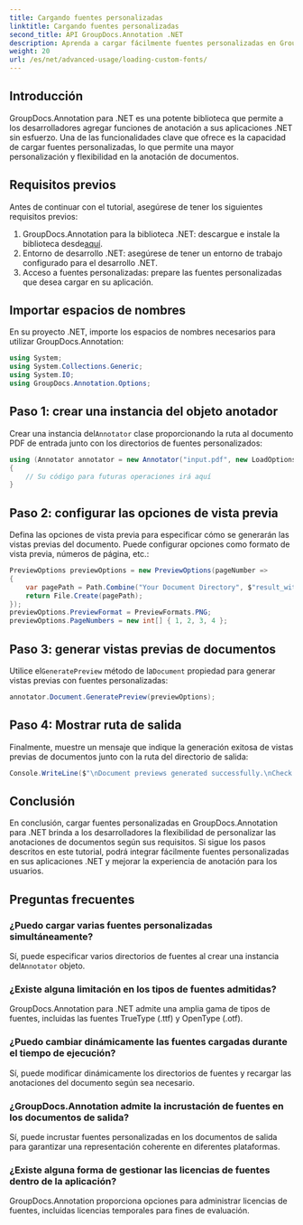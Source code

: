 ```yaml
---
title: Cargando fuentes personalizadas
linktitle: Cargando fuentes personalizadas
second_title: API GroupDocs.Annotation .NET
description: Aprenda a cargar fácilmente fuentes personalizadas en GroupDocs.Annotation para .NET para mejorar la anotación de documentos. Siga nuestro paso a paso para una fácil integración.
weight: 20
url: /es/net/advanced-usage/loading-custom-fonts/
---
```

## Introducción
GroupDocs.Annotation para .NET es una potente biblioteca que permite a los desarrolladores agregar funciones de anotación a sus aplicaciones .NET sin esfuerzo. Una de las funcionalidades clave que ofrece es la capacidad de cargar fuentes personalizadas, lo que permite una mayor personalización y flexibilidad en la anotación de documentos.
## Requisitos previos
Antes de continuar con el tutorial, asegúrese de tener los siguientes requisitos previos:
1.  GroupDocs.Annotation para la biblioteca .NET: descargue e instale la biblioteca desde[aquí](https://releases.groupdocs.com/annotation/net/).
2. Entorno de desarrollo .NET: asegúrese de tener un entorno de trabajo configurado para el desarrollo .NET.
3. Acceso a fuentes personalizadas: prepare las fuentes personalizadas que desea cargar en su aplicación.

## Importar espacios de nombres
En su proyecto .NET, importe los espacios de nombres necesarios para utilizar GroupDocs.Annotation:
```csharp
using System;
using System.Collections.Generic;
using System.IO;
using GroupDocs.Annotation.Options;
```
## Paso 1: crear una instancia del objeto anotador
 Crear una instancia del`Annotator` clase proporcionando la ruta al documento PDF de entrada junto con los directorios de fuentes personalizados:
```csharp
using (Annotator annotator = new Annotator("input.pdf", new LoadOptions { FontDirectories = new List<string> { Constants.GetFontDirectory() } }))
{
    // Su código para futuras operaciones irá aquí
}
```
## Paso 2: configurar las opciones de vista previa
Defina las opciones de vista previa para especificar cómo se generarán las vistas previas del documento. Puede configurar opciones como formato de vista previa, números de página, etc.:
```csharp
PreviewOptions previewOptions = new PreviewOptions(pageNumber =>
{
    var pagePath = Path.Combine("Your Document Directory", $"result_with_font_{pageNumber}.png");
    return File.Create(pagePath);
});
previewOptions.PreviewFormat = PreviewFormats.PNG;
previewOptions.PageNumbers = new int[] { 1, 2, 3, 4 };
```
## Paso 3: generar vistas previas de documentos
 Utilice el`GeneratePreview` método de la`Document` propiedad para generar vistas previas con fuentes personalizadas:
```csharp
annotator.Document.GeneratePreview(previewOptions);
```
## Paso 4: Mostrar ruta de salida
Finalmente, muestre un mensaje que indique la generación exitosa de vistas previas de documentos junto con la ruta del directorio de salida:
```csharp
Console.WriteLine($"\nDocument previews generated successfully.\nCheck output in {"Your Document Directory"}.");
```

## Conclusión
En conclusión, cargar fuentes personalizadas en GroupDocs.Annotation para .NET brinda a los desarrolladores la flexibilidad de personalizar las anotaciones de documentos según sus requisitos. Si sigue los pasos descritos en este tutorial, podrá integrar fácilmente fuentes personalizadas en sus aplicaciones .NET y mejorar la experiencia de anotación para los usuarios.
## Preguntas frecuentes
### ¿Puedo cargar varias fuentes personalizadas simultáneamente?
 Sí, puede especificar varios directorios de fuentes al crear una instancia del`Annotator` objeto.
### ¿Existe alguna limitación en los tipos de fuentes admitidas?
GroupDocs.Annotation para .NET admite una amplia gama de tipos de fuentes, incluidas las fuentes TrueType (.ttf) y OpenType (.otf).
### ¿Puedo cambiar dinámicamente las fuentes cargadas durante el tiempo de ejecución?
Sí, puede modificar dinámicamente los directorios de fuentes y recargar las anotaciones del documento según sea necesario.
### ¿GroupDocs.Annotation admite la incrustación de fuentes en los documentos de salida?
Sí, puede incrustar fuentes personalizadas en los documentos de salida para garantizar una representación coherente en diferentes plataformas.
### ¿Existe alguna forma de gestionar las licencias de fuentes dentro de la aplicación?
GroupDocs.Annotation proporciona opciones para administrar licencias de fuentes, incluidas licencias temporales para fines de evaluación.